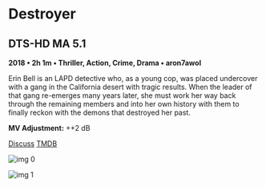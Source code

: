 # Destroyer

## DTS-HD MA 5.1

**2018 • 2h 1m • Thriller, Action, Crime, Drama • aron7awol**

Erin Bell is an LAPD detective who, as a young cop, was placed undercover with a gang in the California desert with tragic results. When the leader of that gang re-emerges many years later, she must work her way back through the remaining members and into her own history with them to finally reckon with the demons that destroyed her past.

**MV Adjustment:** ++2 dB

[Discuss](https://www.avsforum.com/threads/bass-eq-for-filtered-movies.2995212/post-57942360)  [TMDB](471507)

![img 0](https://i.imgur.com/HykWyoq.jpg)

![img 1](https://i.imgur.com/s8EbWoJ.png)

